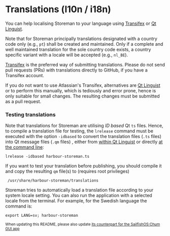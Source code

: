 # Translations (l10n / i18n)

You can help localising Storeman to your language using [Transifex](https://www.transifex.com/mentaljam/harbour-storeman) or [Qt Linguist](https://doc.qt.io/qt-5/qtlinguist-index.html).

Note that for Storeman principally translations designated with a country code only (e.g., `pt`) shall be created and maintained.  Only if a complete and well maintained translation for the sole country code exists, a country specific variant with a locale will be accepted (e.g., `nl_BE`).

[Transifex](https://www.transifex.com/mentaljam/harbour-storeman) is the preferred way of submitting translations.  Please do not send pull requests (PRs) with translations directly to GitHub, if you have a Transifex account.

If you do not want to use Atlassian's Transifex, alternatives are [Qt Linguist](https://doc.qt.io/qt-5/linguist-translators.html) or to perform this manually, which is tediously and error prone, hence is only suitable for small changes.  The resulting changes must be submitted as a pull request.

### Testing translations

Note that translations for Storeman are utilising *ID based* Qt `ts` files.  Hence, to compile a translation file for testing, the `lrelease` command must be executed with the option `-idbased` to convert the translation files (`.ts` files) into Qt message files (`.qm` files) , either from [within Qt Linguist](https://doc.qt.io/qtcreator/creator-editor-external.html) or directly [at the command line](https://doc.qt.io/qt-5/linguist-manager.html):
```
lrelease -idbased harbour-storeman.ts
```
If you want to test your translation before publishing, you should compile it and copy the resulting `qm` file(s) to (requires root privileges)
```
 /usr/share/harbour-storeman/translations
```
Storeman tries to automatically load a translation file according to your system locale setting.  You can also run the application with a selected locale from the terminal.  For example, for the Swedish language the command is:
```
export LANG=sv; harbour-storeman
```

<sub>When updating this README, please also update [its counterpart for the SailfishOS:Chum GUI app](https://github.com/sailfishos-chum/sailfishos-chum-gui//blob/main/translations/README.md)</sub>
